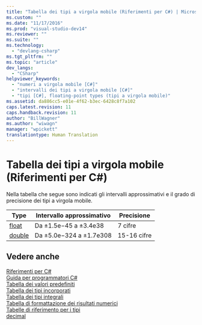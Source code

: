 ```yaml
---
title: "Tabella dei tipi a virgola mobile (Riferimenti per C#) | Microsoft Docs"
ms.custom: ""
ms.date: "11/17/2016"
ms.prod: "visual-studio-dev14"
ms.reviewer: ""
ms.suite: ""
ms.technology: 
  - "devlang-csharp"
ms.tgt_pltfrm: ""
ms.topic: "article"
dev_langs: 
  - "CSharp"
helpviewer_keywords: 
  - "numeri a virgola mobile [C#]"
  - "intervalli dei tipi a virgola mobile [C#]"
  - "tipi [C#], floating-point types (tipi a virgola mobile)"
ms.assetid: da886cc5-e01e-4f62-b3ec-6428c8f7a102
caps.latest.revision: 11
caps.handback.revision: 11
author: "BillWagner"
ms.author: "wiwagn"
manager: "wpickett"
translationtype: Human Translation
---
```

# Tabella dei tipi a virgola mobile (Riferimenti per C#)
Nella tabella che segue sono indicati gli intervalli approssimativi e il grado di precisione dei tipi a virgola mobile.  
  
|Type|Intervallo approssimativo|Precisione|  
|----------|-------------------------------|----------------|  
|[float](../../../csharp/language-reference/keywords/float.md)|Da ±1.5e−45 a ±3.4e38|7 cifre|  
|[double](../../../csharp/language-reference/keywords/double.md)|Da ±5.0e−324 a ±1.7e308|15\-16 cifre|  
  
## Vedere anche  
 [Riferimenti per C\#](../../../csharp/language-reference/index.md)   
 [Guida per programmatori C\#](../../../csharp/programming-guide/index.md)   
 [Tabella dei valori predefiniti](../../../csharp/language-reference/keywords/default-values-table.md)   
 [Tabella dei tipi incorporati](../../../csharp/language-reference/keywords/built-in-types-table.md)   
 [Tabella dei tipi integrali](../../../csharp/language-reference/keywords/integral-types-table.md)   
 [Tabella di formattazione dei risultati numerici](../../../csharp/language-reference/keywords/formatting-numeric-results-table.md)   
 [Tabelle di riferimento per i tipi](../../../csharp/language-reference/keywords/reference-tables-for-types.md)   
 [decimal](../../../csharp/language-reference/keywords/decimal.md)